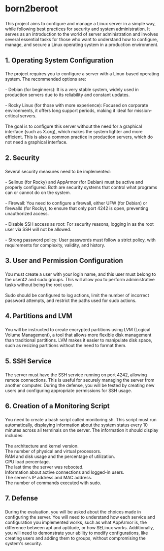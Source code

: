 <h1 align="left">born2beroot</h1>

###

<p align="left">This project aims to configure and manage a Linux server in a simple way, while following best practices for security and system administration. It serves as an introduction to the world of server administration and involves several essential tasks for those who want to understand how to configure, manage, and secure a Linux operating system in a production environment.</p>

###

<h2 align="left">1. Operating System Configuration</h2>

###

<p align="left">The project requires you to configure a server with a Linux-based operating system. The recommended options are:<br><br>- Debian (for beginners): It is a very stable system, widely used in production servers due to its reliability and constant updates.<br><br>- Rocky Linux (for those with more experience): Focused on corporate environments, it offers long support periods, making it ideal for mission-critical servers.<br><br>The goal is to configure this server without the need for a graphical interface (such as X.org), which makes the system lighter and more efficient. This is also a common practice in production servers, which do not need a graphical interface.</p>

###

<h2 align="left">2. Security</h2>

###

<p align="left">Several security measures need to be implemented:<br><br>- Selinux (for Rocky) and AppArmor (for Debian) must be active and properly configured. Both are security systems that control what programs can or cannot do on the system.<br><br>- Firewall: You need to configure a firewall, either UFW (for Debian) or firewalld (for Rocky), to ensure that only port 4242 is open, preventing unauthorized access.<br><br>- Disable SSH access as root: For security reasons, logging in as the root user via SSH will not be allowed.<br><br>- Strong password policy: User passwords must follow a strict policy, with requirements for complexity, validity, and history.</p>

###

<h2 align="left">3. User and Permission Configuration</h2>

###

<p align="left">You must create a user with your login name, and this user must belong to the user42 and sudo groups. This will allow you to perform administrative tasks without being the root user.<br><br>Sudo should be configured to log actions, limit the number of incorrect password attempts, and restrict the paths used for sudo actions.</p>

###

<h2 align="left">4. Partitions and LVM</h2>

###

<p align="left">You will be instructed to create encrypted partitions using LVM (Logical Volume Management), a tool that allows more flexible disk management than traditional partitions. LVM makes it easier to manipulate disk space, such as resizing partitions without the need to format them.</p>

###

<h2 align="left">5. SSH Service</h2>

###

<p align="left">The server must have the SSH service running on port 4242, allowing remote connections. This is useful for securely managing the server from another computer. During the defense, you will be tested by creating new users and configuring appropriate permissions for SSH usage.</p>

###

<h2 align="left">6. Creation of a Monitoring Script</h2>

###

<p align="left">You need to create a bash script called monitoring.sh. This script must run automatically, displaying information about the system status every 10 minutes across all terminals on the server. The information it should display includes:<br><br>The architecture and kernel version.<br>The number of physical and virtual processors.<br>RAM and disk usage and the percentage of utilization.<br>CPU load percentage.<br>The last time the server was rebooted.<br>Information about active connections and logged-in users.<br>The server's IP address and MAC address.<br>The number of commands executed with sudo.</p>

###

<h2 align="left">7. Defense</h2>

###

<p align="left">During the evaluation, you will be asked about the choices made in configuring the server. You will need to understand how each service and configuration you implemented works, such as what AppArmor is, the difference between apt and aptitude, or how SELinux works. Additionally, you will need to demonstrate your ability to modify configurations, like creating users and adding them to groups, without compromising the system's security.</p>

###
